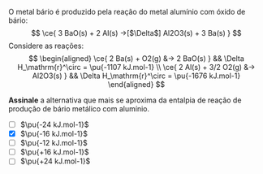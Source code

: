 O metal bário é produzido pela reação do metal alumínio com óxido de bário:
$$
    \ce{ 3 BaO(s) + 2 Al(s) ->[$\Delta$] Al2O3(s) + 3 Ba(s) }
$$
Considere as reações:
$$
\begin{aligned}
    \ce{ 2 Ba(s) + O2(g) &-> 2 BaO(s) } && \Delta H_\mathrm{r}^\circ = \pu{-1107 kJ.mol-1} \\
    \ce{ 2 Al(s) + 3/2 O2(g) &-> Al2O3(s) } && \Delta H_\mathrm{r}^\circ = \pu{-1676 kJ.mol-1}
\end{aligned}
$$

**Assinale** a alternativa que mais se aproxima da entalpia de reação de produção de bário metálico com alumínio.

- [ ] $\pu{-24 kJ.mol-1}$
- [x] $\pu{-16 kJ.mol-1}$
- [ ] $\pu{-12 kJ.mol-1}$
- [ ] $\pu{+16 kJ.mol-1}$
- [ ] $\pu{+24 kJ.mol-1}$
